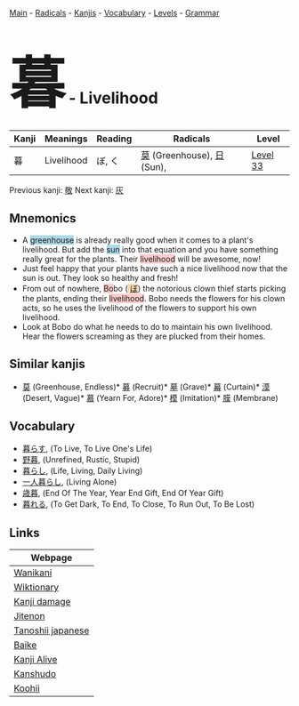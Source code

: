 <style> bigfont {font-size: 100px}</style>
[Main](../README.md) -
[Radicals](../radicals.md) -
[Kanjis](../kanjis.md) -
[Vocabulary](../vocabulary.md) -
[Levels](../levels.md) -
[Grammar](../grammar.md)
# <bigfont> 暮</bigfont> - Livelihood 

| Kanji | Meanings | Reading | Radicals | Level |
| --- | --- | --- | --- | --- |
| 暮 | Livelihood | ぼ, く | [莫](../radicals/莫.md) (Greenhouse), [日](../radicals/日.md) (Sun),  | [Level 33](../levels/wk_level33.md) |

Previous kanji: [敬](敬.md) Next kanji: [灰](灰.md) 

## Mnemonics
 * A <span style="background-color:#ADD8E6"> greenhouse</span> is already really good when it comes to a plant's livelihood. But add the <span style="background-color:#ADD8E6"> sun</span> into that equation and you have something really great for the plants. Their <span style="background-color:#ffcccb"> livelihood</span> will be awesome, now!
* Just feel happy that your plants have such a nice livelihood now that the sun is out. They look so healthy and fresh!
* From out of nowhere, <span style="background-color:#ffcccb"> Bo</span>bo (<span style="background-color:#fed8b1"> [ぼ](https://jisho.org/search/ぼ)</span>) the notorious clown thief starts picking the plants, ending their <span style="background-color:#ffcccb"> livelihood</span>. Bobo needs the flowers for his clown acts, so he uses the livelihood of the flowers to support his own livelihood.
* Look at Bobo do what he needs to do to maintain his own livelihood. Hear the flowers screaming as they are plucked from their homes.


## Similar kanjis
 * [莫](莫.md) (Greenhouse, Endless)* [募](募.md) (Recruit)* [墓](墓.md) (Grave)* [幕](幕.md) (Curtain)* [漠](漠.md) (Desert, Vague)* [慕](慕.md) (Yearn For, Adore)* [模](模.md) (Imitation)* [膜](膜.md) (Membrane)


## Vocabulary
 * [暮らす](../vocabulary/暮.md), (To Live, To Live One's Life)
* [野暮](../vocabulary/暮.md), (Unrefined, Rustic, Stupid)
* [暮らし](../vocabulary/暮.md), (Life, Living, Daily Living)
* [一人暮らし](../vocabulary/暮.md), (Living Alone)
* [歳暮](../vocabulary/暮.md), (End Of The Year, Year End Gift, End Of Year Gift)
* [暮れる](../vocabulary/暮.md), (To Get Dark, To End, To Close, To Run Out, To Be Lost)



## Links 

| Webpage |
| --- |
| [Wanikani          ](https://www.wanikani.com/kanji/暮) |
| [Wiktionary        ](https://en.wiktionary.org/wiki/暮) |
| [Kanji damage      ](http://www.kanjidamage.com/kanji/search?utf8=✓&q=暮) |
| [Jitenon           ](https://jitenon.com/kanji/暮) |
| [Tanoshii japanese ](https://www.tanoshiijapanese.com/dictionary/kanji.cfm?k=暮) |
| [Baike             ](https://baike.baidu.com/item/暮) |
| [Kanji Alive       ](https://app.kanjialive.com/暮) |
| [Kanshudo          ](https://www.kanshudo.com/searchmn?q=暮) |
| [Koohii            ](https://kanji.koohii.com/study/kanji/暮) |
